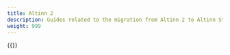 ```yaml
---
title: Altinn 2
description: Guides related to the migration from Altinn 2 to Altinn Studio
weight: 999
---
```


{{<children />}}
